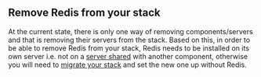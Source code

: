 <!-- usedin: [ _legacy_docker/AddIns/redis-v1.md, _maestro/AddIns/redis-v1.md, _node/addins/redis-v1.md, _rails/AddIns/redis-v1.md] -->


## Remove Redis from your stack

At the current state, there is only one way of removing components/servers and that is removing their servers from the stack. Based on this, in order to be able to remove Redis from your stack, Redis needs to be installed on its own server i.e. not on a <u>server shared</u> with another component, otherwise you will need to [migrate your stack](http://community.cloud66.com/article/264-how-to-migrate-your-stack) and set the new one up without Redis.